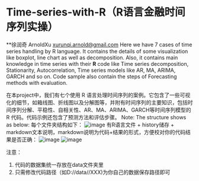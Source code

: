 # Time-series-with-R（R语言金融时间序列实操）
**徐润奇 ArnoldXu xurunqi.arnold@gmail.com
Here we have 7 cases of time series handling by R language. It contains the details of some visualization like boxplot, line chart as well as decomposition. Also, it contains main knowledge in time series with their **R** code like Time series decomposition, Stationarity, Autocorrelation, Time series models like AR, MA, ARIMA, GARCH and so on. Code sample also contain the steps of Forecasting methods with evaluation.

在本project中，我们有七个使用 R 语言处理时间序列的案例。它包含了一些可视化的细节，如箱线图、折线图以及分解图等，并附有时间序列的主要知识，包括时间序列分解、平稳性、自相关性、AR、MA、ARIMA、GARCH等时间序列模型的 R 代码。代码示例还包含了预测方法和评估步骤。
Note: The structure shows as below:
每个文件夹结构如下：
![image](https://github.com/ArnoldX99/Time-series-with-R/assets/64125777/df45240c-c697-4530-a804-19a6ecd4f73f)
有R语言文件 + history储存 + markdown文本说明，markdown说明为代码+结果的形式，方便校对你的代码结果是否正确：
![image](https://github.com/ArnoldX99/Time-series-with-R/assets/64125777/93b35707-b550-4722-87ce-92bf1c7e8ea6)
![image](https://github.com/ArnoldX99/Time-series-with-R/assets/64125777/9a321b30-b69b-4522-8c5b-a5bcc7c68bdf)

注意：
1. 代码的数据集统一存放在data文件夹里
2. 只需修改代码路径（如D://data//XXX)为你自己的数据保存路径即可

